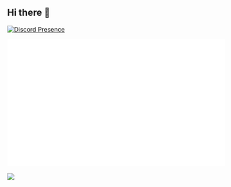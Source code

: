 ## Hi there 👋

<!--
**shisisan/shisisan** is a ✨ _special_ ✨ repository because its `README.md` (this file) appears on your GitHub profile.

Here are some ideas to get you started:

- 🔭 I’m currently working on ...
- 🌱 I’m currently learning ...
- 👯 I’m looking to collaborate on ...
- 🤔 I’m looking for help with ...
- 💬 Ask me about ...
- 📫 How to reach me: ...
- 😄 Pronouns: ...
- ⚡ Fun fact: ...
-->

[![Discord Presence](https://lanyard.cnrad.dev/api/1059388664225992737)](https://discord.com/users/1059388664225992737)

![](https://raw.githubusercontent.com/shisisan/github-stats/master/generated/overview.svg#gh-dark-mode-only)

![](https://github-readme-stats.vercel.app/api/top-langs/?username=shisisan&theme=dark&layout=compact)
